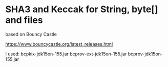 # SHA3 and Keccak for String, byte[] and files
based on Bouncy Castle

https://www.bouncycastle.org/latest_releases.html

I used: bcpkix-jdk15on-155.jar bcprov-ext-jdk15on-155.jar bcprov-jdk15on-155.jar